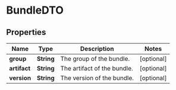 
# BundleDTO

## Properties
Name | Type | Description | Notes
------------ | ------------- | ------------- | -------------
**group** | **String** | The group of the bundle. |  [optional]
**artifact** | **String** | The artifact of the bundle. |  [optional]
**version** | **String** | The version of the bundle. |  [optional]



